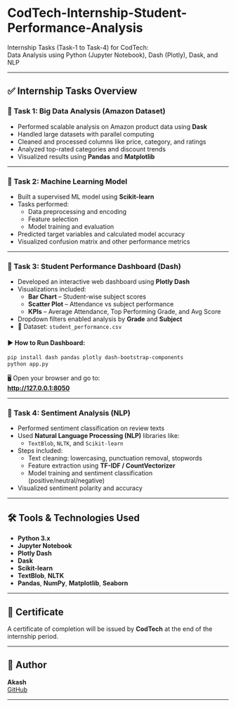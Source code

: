 
# CodTech-Internship-Student-Performance-Analysis

Internship Tasks (Task-1 to Task-4) for CodTech:  
Data Analysis using Python (Jupyter Notebook), Dash (Plotly), Dask, and NLP

---

## ✅ Internship Tasks Overview

### 🔹 Task 1: Big Data Analysis (Amazon Dataset)
- Performed scalable analysis on Amazon product data using **Dask**
- Handled large datasets with parallel computing
- Cleaned and processed columns like price, category, and ratings
- Analyzed top-rated categories and discount trends
- Visualized results using **Pandas** and **Matplotlib**

---

### 🔹 Task 2: Machine Learning Model
- Built a supervised ML model using **Scikit-learn**
- Tasks performed:
  - Data preprocessing and encoding
  - Feature selection
  - Model training and evaluation
- Predicted target variables and calculated model accuracy
- Visualized confusion matrix and other performance metrics

---

### 🔹 Task 3: Student Performance Dashboard (Dash)
- Developed an interactive web dashboard using **Plotly Dash**
- Visualizations included:
  - **Bar Chart** – Student-wise subject scores
  - **Scatter Plot** – Attendance vs subject performance
  - **KPIs** – Average Attendance, Top Performing Grade, and Avg Score
- Dropdown filters enabled analysis by **Grade** and **Subject**
- 📁 Dataset: `student_performance.csv`

#### ▶️ How to Run Dashboard:

```bash
pip install dash pandas plotly dash-bootstrap-components
python app.py
```

🖥️ Open your browser and go to:  
**http://127.0.0.1:8050**

---

### 🔹 Task 4: Sentiment Analysis (NLP)

- Performed sentiment classification on review texts  
- Used **Natural Language Processing (NLP)** libraries like:  
  - `TextBlob`, `NLTK`, and `Scikit-learn`
- Steps included:
  - Text cleaning: lowercasing, punctuation removal, stopwords
  - Feature extraction using **TF-IDF / CountVectorizer**
  - Model training and sentiment classification (positive/neutral/negative)
- Visualized sentiment polarity and accuracy

---

## 🛠 Tools & Technologies Used

- **Python 3.x**
- **Jupyter Notebook**
- **Plotly Dash**
- **Dask**
- **Scikit-learn**
- **TextBlob**, **NLTK**
- **Pandas**, **NumPy**, **Matplotlib**, **Seaborn**

---

## 📜 Certificate

A certificate of completion will be issued by **CodTech** at the end of the internship period.

---

## 🔗 Author

**Akash**  
[GitHub](https://github.com/akash1822)

---
